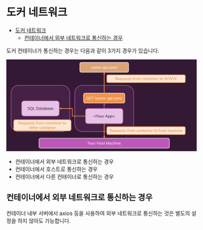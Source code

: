# 도커 네트워크

- [도커 네트워크](#도커-네트워크)
  - [컨테이너에서 외부 네트워크로 통신하는 경우](#컨테이너에서-외부-네트워크로-통신하는-경우)

도커 컨테이너가 통신하는 경우는 다음과 같이 3가지 경우가 있습니다.

![docker_network_case.png](images%2Fdocker_network_case.png)

* 컨테이너에서 외부 네트워크로 통신하는 경우
* 컨테이너에서 호스트로 통신하는 경우
* 컨테이너에서 다른 컨테이너로 통신하는 경우

## 컨테이너에서 외부 네트워크로 통신하는 경우

컨테이너 내부 서버에서 axios 등을 사용하여 외부 네트워크로 통신하는 것은 별도의 설정을 하지 않아도 가능합니다.
